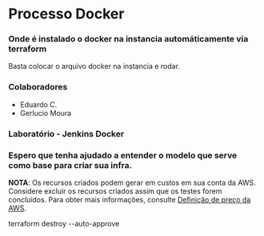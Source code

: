# Processo Docker

<h3>Onde é instalado o docker na instancia automáticamente via terraform</h3>

Basta colocar o arquivo docker na instancia e rodar.

<h3>Colaboradores</h3>

- Eduardo C.
- Gerlucio Moura

<h3>Laboratório - Jenkins Docker</h3>

<h3>Espero que tenha ajudado a entender o modelo que serve como base para criar sua infra.</h3>

**NOTA**: Os recursos criados podem gerar em custos em sua conta da AWS. Considere excluir os recursos criados assim que os testes forem concluídos. Para obter mais informações, consulte [Definição de preço da AWS](https://aws.amazon.com/pricing/).

terraform destroy --auto-approve
